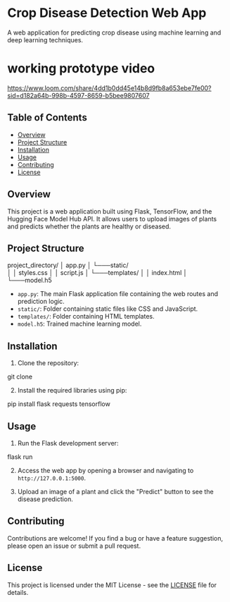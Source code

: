 # Crop Disease Detection Web App

A web application for predicting crop disease using machine learning and deep learning techniques.
# working prototype video
https://www.loom.com/share/4dd1b0dd45e14b8d9fb8a653ebe7fe00?sid=d182a64b-998b-4597-8659-b5bee9807607
## Table of Contents

- [Overview](#overview)
- [Project Structure](#project-structure)
- [Installation](#installation)
- [Usage](#usage)
- [Contributing](#contributing)
- [License](#license)

## Overview

This project is a web application built using Flask, TensorFlow, and the Hugging Face Model Hub API. It allows users to upload images of plants and predicts whether the plants are healthy or diseased.

## Project Structure

project_directory/
│ app.py
│
└───static/                             
│ │ styles.css
│ │ script.js
│
└───templates/
│ │ index.html
│
└───model.h5

- `app.py`: The main Flask application file containing the web routes and prediction logic.
- `static/`: Folder containing static files like CSS and JavaScript.
- `templates/`: Folder containing HTML templates.
- `model.h5`: Trained machine learning model.

## Installation

1. Clone the repository:

git clone 

2. Install the required libraries using pip:

pip install flask requests tensorflow

## Usage

1. Run the Flask development server:

flask run

2. Access the web app by opening a browser and navigating to `http://127.0.0.1:5000`.

3. Upload an image of a plant and click the "Predict" button to see the disease prediction.

## Contributing

Contributions are welcome! If you find a bug or have a feature suggestion, please open an issue or submit a pull request.

## License

This project is licensed under the MIT License - see the [LICENSE](LICENSE) file for details.
